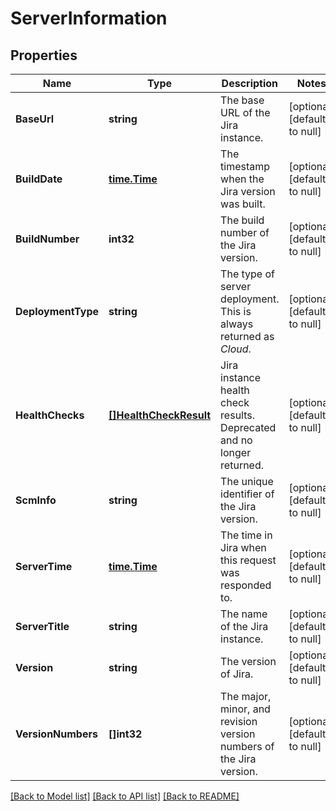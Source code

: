 # ServerInformation

## Properties
Name | Type | Description | Notes
------------ | ------------- | ------------- | -------------
**BaseUrl** | **string** | The base URL of the Jira instance. | [optional] [default to null]
**BuildDate** | [**time.Time**](time.Time.md) | The timestamp when the Jira version was built. | [optional] [default to null]
**BuildNumber** | **int32** | The build number of the Jira version. | [optional] [default to null]
**DeploymentType** | **string** | The type of server deployment. This is always returned as *Cloud*. | [optional] [default to null]
**HealthChecks** | [**[]HealthCheckResult**](HealthCheckResult.md) | Jira instance health check results. Deprecated and no longer returned. | [optional] [default to null]
**ScmInfo** | **string** | The unique identifier of the Jira version. | [optional] [default to null]
**ServerTime** | [**time.Time**](time.Time.md) | The time in Jira when this request was responded to. | [optional] [default to null]
**ServerTitle** | **string** | The name of the Jira instance. | [optional] [default to null]
**Version** | **string** | The version of Jira. | [optional] [default to null]
**VersionNumbers** | **[]int32** | The major, minor, and revision version numbers of the Jira version. | [optional] [default to null]

[[Back to Model list]](../README.md#documentation-for-models) [[Back to API list]](../README.md#documentation-for-api-endpoints) [[Back to README]](../README.md)

